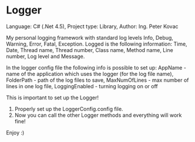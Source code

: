 # Logger

Language: C# (.Net 4.5), Project type: Library, Author: Ing. Peter Kovac

My personal logging framework with standard log levels Info, Debug, Warning, Error, Fatal, Exception.
Logged is the following information: Time, Date, Thread name, Thread number, Class name, Method name, Line number, Log level and Message.

In the logger config file the following info is possible to set up: 
AppName - name of the application which uses the logger (for the log file name), FolderPath - path of the log files to save, MaxNumOfLines - max number of lines in one log file, LoggingEnabled - turning logging on or off

This is important to set up the Logger!
1. Properly set up the LoggerConfig.config file.
2. Now you can call the other Logger methods and everything will work fine!

Enjoy :)
